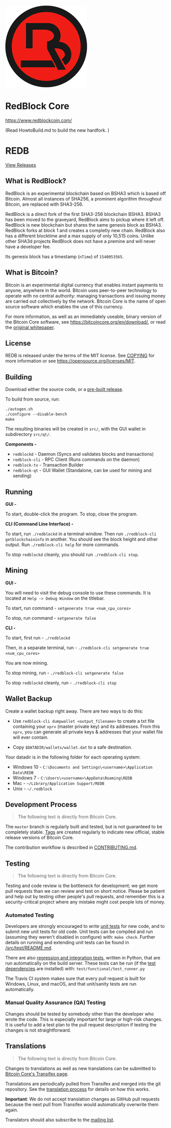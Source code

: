 ![](./share/pixmaps/bitcoin256.png)

RedBlock Core
===========================


https://www.redblockcoin.com/

(Read HowtoBuild.md to build the new hardfork. )

REDB
=====================================

[View Releases](https://github.com/redblockdev/redblock/releases)

What is RedBlock?
---------------

RedBlock is an experimental blockchain based on BSHA3 which is based off Bitcoin. Almost all instances of SHA256, a prominent algorithm throughout Bitcoin, are replaced with SHA3-256.

RedBlock is a direct fork of the first SHA3-256 blockchain BSHA3. BSHA3 has been moved to the graveyard, RedBlock aims to pickup where it left off. RedBlock is new blockchain but shares the same genesis block as BSHA3. RedBlock forks at block 1 and creates a completly new chain. RedBlock also has a different blocktime and a max supply of only 10,515 coins. Unlike other SHA3d projects RedBlock does not have a premine and will never have a developer fee. 

Its genesis block has a timestamp (`nTime`) of `1540053565`.

What is Bitcoin?
----------------

Bitcoin is an experimental digital currency that enables instant payments to
anyone, anywhere in the world. Bitcoin uses peer-to-peer technology to operate
with no central authority: managing transactions and issuing money are carried
out collectively by the network. Bitcoin Core is the name of open source
software which enables the use of this currency.

For more information, as well as an immediately useable, binary version of
the Bitcoin Core software, see https://bitcoincore.org/en/download/, or read the
[original whitepaper](https://bitcoincore.org/bitcoin.pdf).

License
-------

REDB is released under the terms of the MIT license. See [COPYING](COPYING) for more
information or see https://opensource.org/licenses/MIT.

Building
--------

Download either the source code, or a [pre-built release](https://github.com/redblock/redblock/releases).

To build from source, run:

```
./autogen.sh
./configure --disable-bench
make
```

The resulting binaries will be created in `src/`, with the GUI wallet in subdirectory `src/qt/`.

**Components -**

- `redblockd` - Daemon (Syncs and validates blocks and transactions)
- `redblock-cli` - RPC Client (Runs commands on the daemon) 
- `redblock-tx` - Transaction Builder
- `redblock-qt` - GUI Wallet (Standalone, can be used for mining and sending)

Running
-------

**GUI -**

To start, double-click the program. To stop, close the program.

**CLI (Command Line Interface) -**

To start, run `./redblockd` in a terminal window. Then run `./redblock-cli getblockchaininfo` in another. You should see the block height and other output. Run `./redblock-cli help` for more commands.

To stop `redblockd` cleanly, you should run `./redblock-cli stop`.

Mining
------

**GUI -**

You will need to visit the debug console to use these commands. It is located at `Help -> Debug Window` on the titlebar.

To start, run command - `setgenerate true <num_cpu_cores>`

To stop, run command - `setgenerate false`

**CLI -**

To start, first run - `./redblockd`

Then, in a separate terminal, run - `./redblock-cli setgenerate true <num_cpu_cores>`

You are now mining.

To stop mining, run - `./redblock-cli setgenerate false`

To stop `redblockd` cleanly, run - `./redblock-cli stop`

Wallet Backup
-------------

Create a wallet backup right away. There are two ways to do this:

- Use `redblock-cli dumpwallet <output_filename>` to create a txt file containing your `xprv` (master private key) and its addresses. From this `xprv`, you can generate all private keys & addresses that your wallet file will ever contain.

- Copy `$DATADIR/wallets/wallet.dat` to a safe destination.

Your datadir is in the following folder for each operating system:

- Windows 10 - `C:\Documents and Settings\<username>\Application Data\REDB`
- Windows 7 - `C:\Users\<username>\AppData\Roaming\REDB`
- Mac - `~/Library/Application Support/REDB`
- Unix - `~/.redblock`

Development Process
-------------------

> The following text is directly from Bitcoin Core.

The `master` branch is regularly built and tested, but is not guaranteed to be
completely stable. [Tags](https://github.com/bitcoin/bitcoin/tags) are created
regularly to indicate new official, stable release versions of Bitcoin Core.

The contribution workflow is described in [CONTRIBUTING.md](CONTRIBUTING.md).

Testing
-------

> The following text is directly from Bitcoin Core.

Testing and code review is the bottleneck for development; we get more pull
requests than we can review and test on short notice. Please be patient and help out by testing
other people's pull requests, and remember this is a security-critical project where any mistake might cost people
lots of money.

### Automated Testing

Developers are strongly encouraged to write [unit tests](src/test/README.md) for new code, and to
submit new unit tests for old code. Unit tests can be compiled and run
(assuming they weren't disabled in configure) with: `make check`. Further details on running
and extending unit tests can be found in [/src/test/README.md](/src/test/README.md).

There are also [regression and integration tests](/test), written
in Python, that are run automatically on the build server.
These tests can be run (if the [test dependencies](/test) are installed) with: `test/functional/test_runner.py`

The Travis CI system makes sure that every pull request is built for Windows, Linux, and macOS, and that unit/sanity tests are run automatically.

### Manual Quality Assurance (QA) Testing

Changes should be tested by somebody other than the developer who wrote the
code. This is especially important for large or high-risk changes. It is useful
to add a test plan to the pull request description if testing the changes is
not straightforward.

Translations
------------

> The following text is directly from Bitcoin Core.

Changes to translations as well as new translations can be submitted to
[Bitcoin Core's Transifex page](https://www.transifex.com/projects/p/bitcoin/).

Translations are periodically pulled from Transifex and merged into the git repository. See the
[translation process](doc/translation_process.md) for details on how this works.

**Important**: We do not accept translation changes as GitHub pull requests because the next
pull from Transifex would automatically overwrite them again.

Translators should also subscribe to the [mailing list](https://groups.google.com/forum/#!forum/bitcoin-translators).
